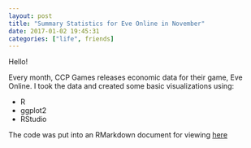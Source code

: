 ```yaml
---
layout: post
title: "Summary Statistics for Eve Online in November"
date: 2017-01-02 19:45:31
categories: ["life", friends]
---
```


Hello!


Every month, CCP Games releases economic data for their game, Eve Online. I took the data and created some basic visualizations using:<br>
- R
- ggplot2
- RStudio

The code was put into an RMarkdown document for viewing [here](https://github.com/Nautikus/Eve-Online-November/blob/master/Summary.md)
